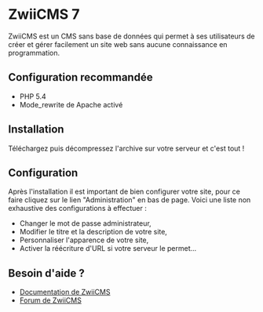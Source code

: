 ZwiiCMS 7
=========

ZwiiCMS est un CMS sans base de données qui permet à ses utilisateurs de créer et gérer facilement un site web sans aucune connaissance en programmation.

## Configuration recommandée

* PHP 5.4
* Mode_rewrite de Apache activé

## Installation

Téléchargez puis décompressez l'archive sur votre serveur et c'est tout !

## Configuration

Après l'installation il est important de bien configurer votre site, pour ce faire cliquez sur le lien "Administration" en bas de page. Voici une liste non exhaustive des configurations à effectuer :

* Changer le mot de passe administrateur,
* Modifier le titre et la description de votre site,
* Personnaliser l'apparence de votre site,
* Activer la réécriture d'URL si votre serveur le permet...

## Besoin d'aide ?

* [Documentation de ZwiiCMS](https://github.com/remijean/ZwiiCMS/wiki/)
* [Forum de ZwiiCMS](http://forum.zwiicms.com/)